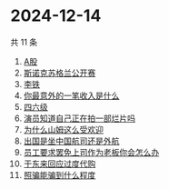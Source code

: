# 2024-12-14

共 11 条

<!-- BEGIN -->
<!-- 最后更新时间 Sat Dec 14 2024 15:14:03 GMT+0800 (China Standard Time) -->

1. [A股](https://www.zhihu.com/search?q=A股)
1. [斯诺克苏格兰公开赛](https://www.zhihu.com/search?q=斯诺克苏格兰公开赛)
1. [李铁](https://www.zhihu.com/search?q=李铁)
1. [你最意外的一笔收入是什么](https://www.zhihu.com/search?q=你最意外的一笔收入是什么)
1. [四六级](https://www.zhihu.com/search?q=四六级)
1. [演员知道自己正在拍一部烂片吗](https://www.zhihu.com/search?q=演员知道自己正在拍一部烂片吗)
1. [为什么山姆这么受欢迎](https://www.zhihu.com/search?q=为什么山姆这么受欢迎)
1. [出国是坐中国航司还是外航](https://www.zhihu.com/search?q=出国是坐中国航司还是外航)
1. [员工要求罢免上司作为老板你会怎么办](https://www.zhihu.com/search?q=员工要求罢免上司作为老板你会怎么办)
1. [于东来回应过度代购](https://www.zhihu.com/search?q=于东来回应过度代购)
1. [照骗能骗到什么程度](https://www.zhihu.com/search?q=照骗能骗到什么程度)

<!-- END -->
